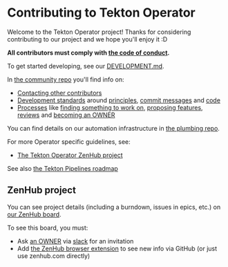 # Contributing to Tekton Operator

Welcome to the Tekton Operator project! Thanks for considering contributing to
our project and we hope you'll enjoy it :D

**All contributors must comply with
[the code of conduct](./code-of-conduct.md).**

To get started developing, see our [DEVELOPMENT.md](./DEVELOPMENT.md).

In [the community repo](https://github.com/tektoncd/community) you'll find info
on:

- [Contacting other contributors](https://github.com/tektoncd/community/blob/master/contact.md)
- [Development standards](https://github.com/tektoncd/community/blob/master/standards.md)
  around
  [principles](https://github.com/tektoncd/community/blob/master/standards.md#principles),
  [commit messages](https://github.com/tektoncd/community/blob/master/standards.md#commit-messages)
  and
  [code](https://github.com/tektoncd/community/blob/master/standards.md#coding-standards)
- [Processes](https://github.com/tektoncd/community/blob/master/process.md) like
  [finding something to work on](https://github.com/tektoncd/community/blob/master/process.md#finding-something-to-work-on),
  [proposing features](https://github.com/tektoncd/community/blob/master/process.md#proposing-features),
  [reviews](https://github.com/tektoncd/community/blob/master/process.md#reviews)
  and
  [becoming an OWNER](https://github.com/tektoncd/community/blob/master/process.md#owners)

You can find details on our automation infrastructure in
[the plumbing repo](https://github.com/tektoncd/plumbing).

For more Operator specific guidelines, see:

- [The Tekton Operator ZenHub project](#zenhub-project)

See also [the Tekton Pipelines roadmap](http://github.com/tektoncd/pipeline/blob/master/roadmap-2019.md)

## ZenHub project

You can see project details (including a burndown, issues in epics, etc.) on
[our ZenHub board](https://app.zenhub.com/workspaces/tektoncd-operator-5d2701743789a254b99ef6a3).

To see this board, you must:

- Ask [an OWNER](OWNERS) via
  [slack](https://github.com/tektoncd/community/blob/master/contact.md#slack)
  for an invitation
- Add [the ZenHub browser extension](https://www.zenhub.com/extension) to see
  new info via GitHub (or just use zenhub.com directly)
